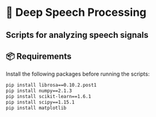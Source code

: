 # 🧠 Deep Speech Processing
Scripts for analyzing speech signals
---
## 📦 Requirements

Install the following packages before running the scripts:

```bash
pip install librosa==0.10.2.post1
pip install numpy==2.1.3
pip install scikit-learn==1.6.1
pip install scipy==1.15.1
pip install matplotlib
